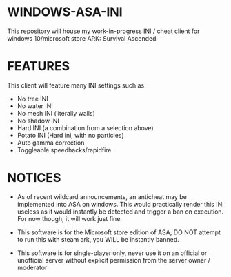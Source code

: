 # WINDOWS-ASA-INI
This repository will house my work-in-progress INI / cheat client for windows 10/microsoft store ARK: Survival Ascended

# FEATURES 

This client will feature many INI settings such as:

- No tree INI
- No water INI
- No mesh INI (literally walls)
- No shadow INI
- Hard INI (a combination from a selection above)
- Potato INI (Hard ini, with no particles)
- Auto gamma correction
- Toggleable speedhacks/rapidfire
  
# NOTICES

- As of recent wildcard announcements, an anticheat may be implemented into ASA on windows. This would practically render this INI useless as it would instantly be detected and trigger a ban on execution. For now though, it will work just fine.

- This software is for the Microsoft store edition of ASA, DO NOT attempt to run this with steam ark, you WILL be instantly banned.

- This software is for single-player only, never use it on an official or unofficial server without explicit permission from the server owner / moderator
